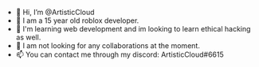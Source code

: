 - 👋 Hi, I’m @ArtisticCloud
- 👀 I am a 15 year old roblox developer.
- 🌱 I'm learning web development and im looking to learn ethical hacking as well.
- 💞️ I am not looking for any collaborations at the moment.
- 📫 You can contact me through my discord: ArtisticCloud#6615

<!---
ArtisticCloud/ArtisticCloud is a ✨ special ✨ repository because its `README.md` (this file) appears on your GitHub profile.
You can click the Preview link to take a look at your changes.
--->
